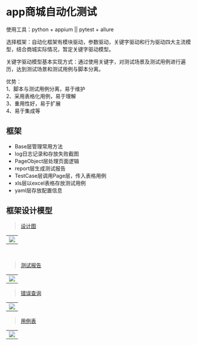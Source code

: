 # app商城自动化测试

使用工具：python + appium || pytest + allure

选择框架：自动化框架有模块驱动，参数驱动，关键字驱动和行为驱动四大主流模型，结合商城实际情况，暂定关键字驱动模型。


关键字驱动模型基本实现方式：通过使用关键字，对测试场景及测试用例进行遍历，达到测试场景和测试用例与脚本分离。

优势：\
1、脚本与测试用例分离，易于维护\
2、采用表格化用例，易于理解\
3、重用性好，易于扩展\
4、易于集成等

## 框架
-  Base层管理常用方法
-  log日志记录和存放失败截图
-  PageObject层处理页面逻辑
-  report层生成测试报告
-  TestCase层调用Page层，传入表格用例
-  xls层以excel表格存放测试用例
-  yaml层存放配置信息

## 框架设计模型
> [设计图](https://github.com/yuanshen12/jiuxiaoer/blob/test1/log/login.jpg)

<table>
<tr>
<td><img src="http://yuanshen.oss-cn-beijing.aliyuncs.com/appium/login.jpg?Expires=1587231781&OSSAccessKeyId=TMP.3KkSzzFVxeFgCMC9gmhQRpmqN5M3219YiQyxAYtVo91rjE9UxvGcpPGtozTEmLmFv74koerCjhLGTG8wjmJZFbRgkRV3fH&Signature=9W9IVGtWd1XpiccTLynyKKG%2FJ%2Fw%3D">
</td>
</tr>
</table>
<br>

>[测试报告](https://github.com/yuanshen12/jiuxiaoer/blob/test1/log/allure.png)
<table>
<tr>
<td><img src="http://yuanshen.oss-cn-beijing.aliyuncs.com/appium/allure.png?Expires=1587231714&OSSAccessKeyId=TMP.3KkSzzFVxeFgCMC9gmhQRpmqN5M3219YiQyxAYtVo91rjE9UxvGcpPGtozTEmLmFv74koerCjhLGTG8wjmJZFbRgkRV3fH&Signature=QbBFiMPX86QbqNlY0rYOwUCQqw0%3D">
</td>
</tr>
</table>

>[错误查询](https://github.com/yuanshen12/jiuxiaoer/blob/test1/log/log.png)
<table>
<tr>
<td><img src="http://yuanshen.oss-cn-beijing.aliyuncs.com/appium/log.png?Expires=1587231836&OSSAccessKeyId=TMP.3KkSzzFVxeFgCMC9gmhQRpmqN5M3219YiQyxAYtVo91rjE9UxvGcpPGtozTEmLmFv74koerCjhLGTG8wjmJZFbRgkRV3fH&Signature=8yBVLJSxpNIiLsE4fyDtoGuOH2s%3D">
</td>
</tr>
</table>

>[用例表](https://github.com/yuanshen12/jiuxiaoer/blob/test1/log/case.png)
<table>
<tr>
<td><img src="http://yuanshen.oss-cn-beijing.aliyuncs.com/appium/case.png?Expires=1587231853&OSSAccessKeyId=TMP.3KkSzzFVxeFgCMC9gmhQRpmqN5M3219YiQyxAYtVo91rjE9UxvGcpPGtozTEmLmFv74koerCjhLGTG8wjmJZFbRgkRV3fH&Signature=%2FZCTUkbnX4PP%2Blaxk5ElUyHvLi8%3D">
</td>
</tr>
</table>
